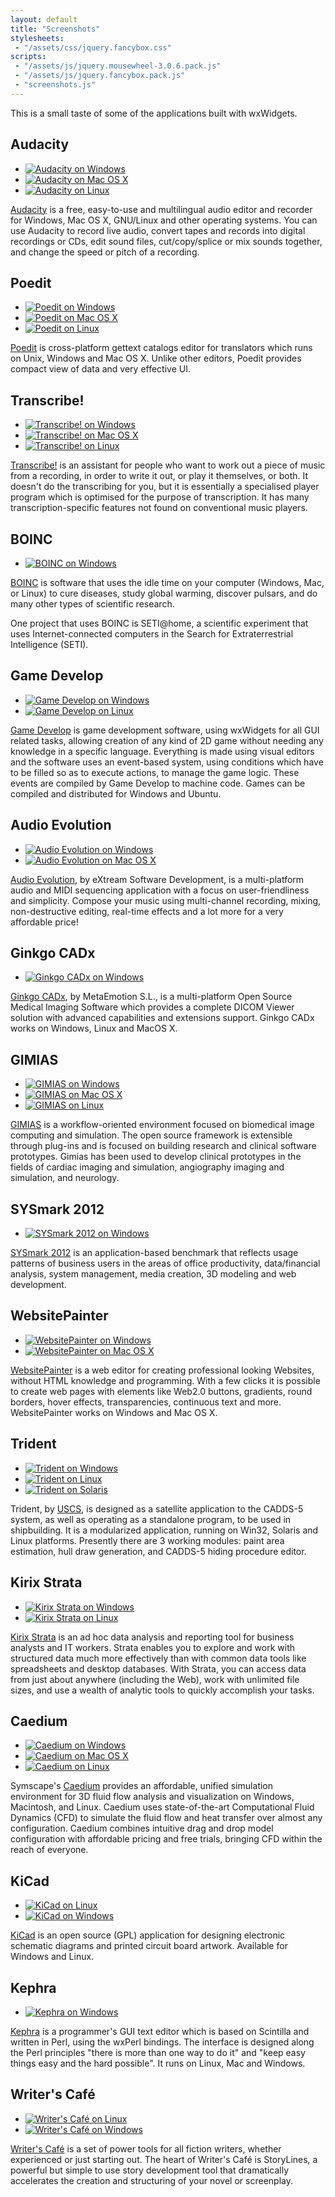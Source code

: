 ```yaml
---
layout: default
title: "Screenshots"
stylesheets:
 - "/assets/css/jquery.fancybox.css"
scripts:
 - "/assets/js/jquery.mousewheel-3.0.6.pack.js"
 - "/assets/js/jquery.fancybox.pack.js"
 - "screenshots.js"
---
```


This is a small taste of some of the applications built with wxWidgets.


## Audacity

<ul class="thumbnails">
  <li class="span2">
    <a data-fancybox-group="audacity" href="audacity-msw.png"
      title="Audacity on Windows" class="thumbnail fancybox">
      <img src="audacity-msw-thumb.jpg" alt="Audacity on Windows">
    </a>
  </li>
  <li class="span2">
    <a data-fancybox-group="audacity" href="audacity-mac.png"
      title="Audacity on Mac OS X" class="thumbnail fancybox">
      <img src="audacity-mac-thumb.jpg" alt="Audacity on Mac OS X">
    </a>
  </li>
  <li class="span2">
    <a data-fancybox-group="audacity" href="audacity-linux.png"
      title="Audacity on Linux" class="thumbnail fancybox">
      <img src="audacity-linux-thumb.jpg" alt="Audacity on Linux">
    </a>
  </li>
</ul>

[Audacity][audacity] is a free, easy-to-use and multilingual audio editor and
recorder for Windows, Mac OS X, GNU/Linux and other operating systems. You can
use Audacity to record live audio, convert tapes and records into digital
recordings or CDs, edit sound files, cut/copy/splice or mix sounds together,
and change the speed or pitch of a recording.

[audacity]: http://audacity.sourceforge.net/


## Poedit

<ul class="thumbnails">
  <li class="span2">
    <a data-fancybox-group="poedit" href="poedit-msw.png"
      title="Poedit on Windows" class="thumbnail fancybox">
      <img src="poedit-msw-thumb.jpg" alt="Poedit on Windows">
    </a>
  </li>
  <li class="span2">
    <a data-fancybox-group="poedit" href="poedit-mac.png"
      title="Poedit on Mac OS X" class="thumbnail fancybox">
      <img src="poedit-mac-thumb.jpg" alt="Poedit on Mac OS X">
    </a>
  </li>
  <li class="span2">
    <a data-fancybox-group="poedit" href="poedit-linux.png"
      title="Poedit on Linux" class="thumbnail fancybox">
      <img src="poedit-linux-thumb.jpg" alt="Poedit on Linux">
    </a>
  </li>
</ul>

[Poedit][poedit] is cross-platform gettext catalogs editor for translators
which runs on Unix, Windows and Mac OS X. Unlike other editors, Poedit provides
compact view of data and very effective UI.

[poedit]: http://www.poedit.net/


## Transcribe!

<ul class="thumbnails">
  <li class="span2">
    <a data-fancybox-group="transcribe" href="transcribe-msw.png"
      title="Transcribe! on Windows" class="thumbnail fancybox">
      <img src="transcribe-msw-thumb.jpg" alt="Transcribe! on Windows">
    </a>
  </li>
  <li class="span2">
    <a data-fancybox-group="transcribe" href="transcribe-mac.png"
      title="Transcribe! on Mac OS X" class="thumbnail fancybox">
      <img src="transcribe-mac-thumb.jpg" alt="Transcribe! on Mac OS X">
    </a>
  </li>
  <li class="span2">
    <a data-fancybox-group="transcribe" href="transcribe-linux.png"
      title="Transcribe! on Linux" class="thumbnail fancybox">
      <img src="transcribe-linux-thumb.jpg" alt="Transcribe! on Linux">
    </a>
  </li>
</ul>

[Transcribe!][transcribe] is an assistant for people who want to work out a
piece of music from a recording, in order to write it out, or play it
themselves, or both. It doesn't do the transcribing for you, but it is
essentially a specialised player program which is optimised for the purpose of
transcription. It has many transcription-specific features not found on
conventional music players.

[transcribe]: http://www.seventhstring.com/xscribe/overview.html


## BOINC

<ul class="thumbnails">
  <li class="span2">
    <a data-fancybox-group="boinc" href="boinc.jpg"
      title="BOINC on Windows" class="thumbnail fancybox">
      <img src="boinc-thumb.jpg" alt="BOINC on Windows">
    </a>
  </li>
</ul>

[BOINC][boinc] is software that uses the idle time on your computer (Windows,
Mac, or Linux) to cure diseases, study global warming, discover pulsars, and do
many other types of scientific research.

One project that uses BOINC is SETI@home, a scientific experiment that uses
Internet-connected computers in the Search for Extraterrestrial Intelligence
(SETI).

[boinc]: http://boinc.berkeley.edu/


## Game Develop

<ul class="thumbnails">
  <li class="span2">
    <a data-fancybox-group="gamedevelop" href="gamedevelop_win.jpg"
      title="Game Develop on Windows" class="thumbnail fancybox">
      <img src="gamedevelop_win-thumb.jpg" alt="Game Develop on Windows">
    </a>
  </li>
  <li class="span2">
    <a data-fancybox-group="gamedevelop" href="gamedevelop_linux.jpg"
      title="Game Develop on Linux" class="thumbnail fancybox">
      <img src="gamedevelop_linux-thumb.jpg" alt="Game Develop on Linux">
    </a>
  </li>
</ul>

[Game Develop][gamedevelop] is game development software, using wxWidgets for
all GUI related tasks, allowing creation of any kind of 2D game without needing
any knowledge in a specific language. Everything is made using visual editors
and the software uses an event-based system, using conditions which have to be
filled so as to execute actions, to manage the game logic. These events are
compiled by Game Develop to machine code. Games can be compiled and distributed
for Windows and Ubuntu.

[gamedevelop]: http://www.en.compilgames.net/


## Audio Evolution

<ul class="thumbnails">
  <li class="span2">
    <a data-fancybox-group="audio-evolution" href="audio-evolution-msw.png"
      title="Audio Evolution on Windows" class="thumbnail fancybox">
      <img src="audio-evolution-msw-thumb.jpg" alt="Audio Evolution on Windows">
    </a>
  </li>
  <li class="span2">
    <a data-fancybox-group="audio-evolution" href="audio-evolution-mac.png"
      title="Audio Evolution on Mac OS X" class="thumbnail fancybox">
      <img src="audio-evolution-mac-thumb.jpg" alt="Audio Evolution on Mac OS X">
    </a>
  </li>
</ul>

[Audio Evolution][audio-evolution], by eXtream Software Development, is a
multi-platform audio and MIDI sequencing application with a focus on
user-friendliness and simplicity. Compose your music using multi-channel
recording, mixing, non-destructive editing, real-time effects and a lot more
for a very affordable price!

[audio-evolution]: http://www.audio-evolution.com/


## Ginkgo CADx

<ul class="thumbnails">
  <li class="span2">
    <a data-fancybox-group="ginkgo" href="ginkgo-windows.jpg"
      title="Ginkgo CADx on Windows" class="thumbnail fancybox">
      <img src="ginkgo-windows-thumb.jpg" alt="Ginkgo CADx on Windows">
    </a>
  </li>
</ul>

[Ginkgo CADx][ginkgo], by MetaEmotion S.L., is a multi-platform Open Source
Medical Imaging Software which provides a complete DICOM Viewer solution with
advanced capabilities and extensions support. Ginkgo CADx works on Windows,
Linux and MacOS X.

[ginkgo]: http://ginkgo-cadx.com/en/


## GIMIAS

<ul class="thumbnails">
  <li class="span2">
    <a data-fancybox-group="gimias" href="gimias-msw.jpg"
      title="GIMIAS on Windows" class="thumbnail fancybox">
      <img src="gimias-msw-thumb.jpg" alt="GIMIAS on Windows">
    </a>
  </li>
  <li class="span2">
    <a data-fancybox-group="gimias" href="gimias-mac.jpg"
      title="GIMIAS on Mac OS X" class="thumbnail fancybox">
      <img src="gimias-mac-thumb.jpg" alt="GIMIAS on Mac OS X">
    </a>
  </li>
  <li class="span2">
    <a data-fancybox-group="gimias" href="gimias-linux.jpg"
      title="GIMIAS on Linux" class="thumbnail fancybox">
      <img src="gimias-linux-thumb.jpg" alt="GIMIAS on Linux">
    </a>
  </li>
</ul>

[GIMIAS][gimias] is a workflow-oriented environment focused on biomedical image
computing and simulation. The open source framework is extensible through
plug-ins and is focused on building research and clinical software prototypes.
Gimias has been used to develop clinical prototypes in the fields of cardiac
imaging and simulation, angiography imaging and simulation, and neurology.

[gimias]: http://www.gimias.org/


## SYSmark 2012

<ul class="thumbnails">
  <li class="span2">
    <a data-fancybox-group="sysmark2012" href="sysmark2012.jpg"
      title="SYSmark 2012 on Windows" class="thumbnail fancybox">
      <img src="sysmark2012-thumb.jpg" alt="SYSmark 2012 on Windows">
    </a>
  </li>
</ul>

[SYSmark 2012][sysmark2012] is an application-based benchmark that reflects
usage patterns of business users in the areas of office productivity,
data/financial analysis, system management, media creation, 3D modeling and web
development.

[sysmark2012]: http://www.bapco.com/products/sysmark-2012


## WebsitePainter

<ul class="thumbnails">
  <li class="span2">
    <a data-fancybox-group="websitepainter" href="websitepainter-msw.jpg"
      title="WebsitePainter on Windows" class="thumbnail fancybox">
      <img src="websitepainter-msw-thumb.jpg" alt="WebsitePainter on Windows">
    </a>
  </li>
  <li class="span2">
    <a data-fancybox-group="websitepainter" href="websitepainter-mac.jpg"
      title="WebsitePainter on Mac OS X" class="thumbnail fancybox">
      <img src="websitepainter-mac-thumb.jpg" alt="WebsitePainter on Mac OS X">
    </a>
  </li>
</ul>

[WebsitePainter][websitepainter] is a web editor for creating professional
looking Websites, without HTML knowledge and programming. With a few clicks it
is possible to create web pages with elements like Web2.0 buttons, gradients,
round borders, hover effects, transparencies, continuous text and more.
WebsitePainter works on Windows and Mac OS X.

[websitepainter]: http://www.ambiera.com/websitepainter/index.html


## Trident

<ul class="thumbnails">
  <li class="span2">
    <a data-fancybox-group="trident" href="trident-msw.jpg"
      title="Trident on Windows" class="thumbnail fancybox">
      <img src="trident-msw-thumb.jpg" alt="Trident on Windows">
    </a>
  </li>
  <li class="span2">
    <a data-fancybox-group="trident" href="trident-linux.jpg"
      title="Trident on Linux" class="thumbnail fancybox">
      <img src="trident-linux-thumb.jpg" alt="Trident on Linux">
    </a>
  </li>
  <li class="span2">
    <a data-fancybox-group="trident" href="trident-solaris.jpg"
      title="Trident on Solaris" class="thumbnail fancybox">
      <img src="trident-solaris-thumb.jpg" alt="Trident on Solaris">
    </a>
  </li>
</ul>

Trident, by [USCS][trident], is designed as a satellite application to the
CADDS-5 system, as well as operating as a standalone program, to be used in
shipbuilding. It is a modularized application, running on Win32, Solaris and
Linux platforms. Presently there are 3 working modules: paint area estimation,
hull draw generation, and CADDS-5 hiding procedure editor.

[trident]: http://www.uscs.hr/


## Kirix Strata

<ul class="thumbnails">
  <li class="span2">
    <a data-fancybox-group="kirix-strata" href="kirix-strata-msw.png"
      title="Kirix Strata on Windows" class="thumbnail fancybox">
      <img src="kirix-strata-msw-thumb.jpg" alt="Kirix Strata on Windows">
    </a>
  </li>
  <li class="span2">
    <a data-fancybox-group="kirix-strata" href="kirix-strata-linux.jpg"
      title="Kirix Strata on Linux" class="thumbnail fancybox">
      <img src="kirix-strata-linux-thumb.jpg" alt="Kirix Strata on Linux">
    </a>
  </li>
</ul>

[Kirix Strata][kirix] is an ad hoc data analysis and reporting tool for
business analysts and IT workers. Strata enables you to explore and work with
structured data much more effectively than with common data tools like
spreadsheets and desktop databases. With Strata, you can access data from just
about anywhere (including the Web), work with unlimited file sizes, and use a
wealth of analytic tools to quickly accomplish your tasks.

[kirix]: http://www.kirix.com/


## Caedium

<ul class="thumbnails">
  <li class="span2">
    <a data-fancybox-group="caedium" href="caedium-msw.jpg"
      title="Caedium on Windows" class="thumbnail fancybox">
      <img src="caedium-msw-thumb.jpg" alt="Caedium on Windows">
    </a>
  </li>
  <li class="span2">
    <a data-fancybox-group="caedium" href="caedium-mac.jpg"
      title="Caedium on Mac OS X" class="thumbnail fancybox">
      <img src="caedium-mac-thumb.jpg" alt="Caedium on Mac OS X">
    </a>
  </li>
  <li class="span2">
    <a data-fancybox-group="caedium" href="caedium-linux.jpg"
      title="Caedium on Linux" class="thumbnail fancybox">
      <img src="caedium-linux-thumb.jpg" alt="Caedium on Linux">
    </a>
  </li>
</ul>

Symscape's [Caedium][caedium] provides an affordable, unified simulation
environment for 3D fluid flow analysis and visualization on Windows, Macintosh,
and Linux. Caedium uses state-of-the-art Computational Fluid Dynamics (CFD) to
simulate the fluid flow and heat transfer over almost any configuration.
Caedium combines intuitive drag and drop model configuration with affordable
pricing and free trials, bringing CFD within the reach of everyone.

[caedium]: http://www.symscape.com/product/symlab


## KiCad

<ul class="thumbnails">
  <li class="span2">
    <a data-fancybox-group="kicad" href="kicad-linux.png"
      title="KiCad on Linux" class="thumbnail fancybox">
      <img src="kicad-linux-thumb.jpg" alt="KiCad on Linux">
    </a>
  </li>
  <li class="span2">
    <a data-fancybox-group="kicad" href="kicad-msw.jpg"
      title="KiCad on Windows" class="thumbnail fancybox">
      <img src="kicad-msw-thumb.jpg" alt="KiCad on Windows">
    </a>
  </li>
</ul>

[KiCad][kicad] is an open source (GPL) application for designing electronic
schematic diagrams and printed circuit board artwork. Available for Windows and
Linux.

[kicad]: http://iut-tice.ujf-grenoble.fr/kicad/index.html


## Kephra

<ul class="thumbnails">
  <li class="span2">
    <a data-fancybox-group="kephra" href="kephra-msw.png"
      title="Kephra on Windows" class="thumbnail fancybox">
      <img src="kephra-msw-thumb.png" alt="Kephra on Windows">
    </a>
  </li>
</ul>

[Kephra][kephra] is a programmer's GUI text editor which is based on Scintilla
and written in Perl, using the wxPerl bindings. The interface is designed along
the Perl principles "there is more than one way to do it" and "keep easy things
easy and the hard possible". It runs on Linux, Mac and Windows.

[kephra]: http://kephra.sourceforge.net/


## Writer's Café

<ul class="thumbnails">
  <li class="span2">
    <a data-fancybox-group="storylines" href="storylines-linux.jpg"
      title="Writer's Café on Linux" class="thumbnail fancybox">
      <img src="storylines-linux-thumb.jpg" alt="Writer's Café on Linux">
    </a>
  </li>
  <li class="span2">
    <a data-fancybox-group="storylines" href="storylines-msw.jpg"
      title="Writer's Café on Windows" class="thumbnail fancybox">
      <img src="storylines-msw-thumb.jpg" alt="Writer's Café on Windows">
    </a>
  </li>
</ul>

[Writer's Café][storylines] is a set of power tools for all fiction writers,
whether experienced or just starting out. The heart of Writer's Café is
StoryLines, a powerful but simple to use story development tool that
dramatically accelerates the creation and structuring of your novel or
screenplay.

[storylines]: http://www.writerscafe.co.uk/
